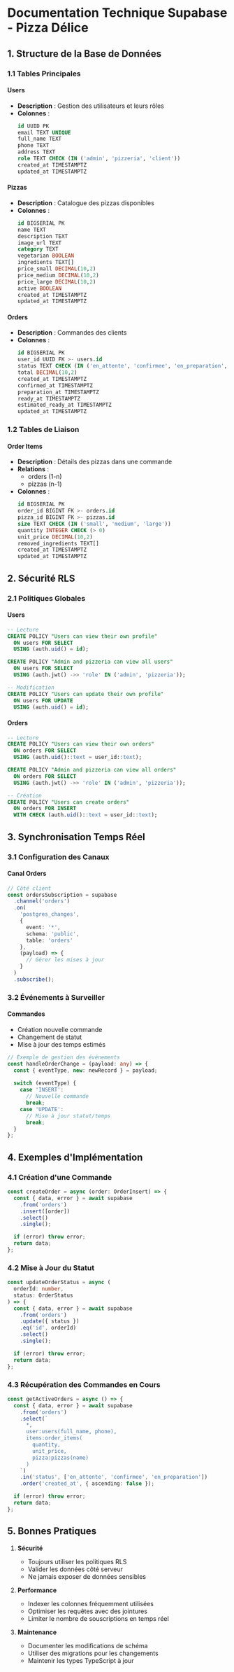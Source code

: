 # Documentation Technique Supabase - Pizza Délice

## 1. Structure de la Base de Données

### 1.1 Tables Principales

#### Users
- **Description** : Gestion des utilisateurs et leurs rôles
- **Colonnes** :
  ```sql
  id UUID PK
  email TEXT UNIQUE
  full_name TEXT
  phone TEXT
  address TEXT
  role TEXT CHECK (IN ('admin', 'pizzeria', 'client'))
  created_at TIMESTAMPTZ
  updated_at TIMESTAMPTZ
  ```

#### Pizzas
- **Description** : Catalogue des pizzas disponibles
- **Colonnes** :
  ```sql
  id BIGSERIAL PK
  name TEXT
  description TEXT
  image_url TEXT
  category TEXT
  vegetarian BOOLEAN
  ingredients TEXT[]
  price_small DECIMAL(10,2)
  price_medium DECIMAL(10,2)
  price_large DECIMAL(10,2)
  active BOOLEAN
  created_at TIMESTAMPTZ
  updated_at TIMESTAMPTZ
  ```

#### Orders
- **Description** : Commandes des clients
- **Colonnes** :
  ```sql
  id BIGSERIAL PK
  user_id UUID FK >- users.id
  status TEXT CHECK (IN ('en_attente', 'confirmee', 'en_preparation', 'prete', 'recuperee'))
  total DECIMAL(10,2)
  created_at TIMESTAMPTZ
  confirmed_at TIMESTAMPTZ
  preparation_at TIMESTAMPTZ
  ready_at TIMESTAMPTZ
  estimated_ready_at TIMESTAMPTZ
  updated_at TIMESTAMPTZ
  ```

### 1.2 Tables de Liaison

#### Order Items
- **Description** : Détails des pizzas dans une commande
- **Relations** : 
  - orders (1-n)
  - pizzas (n-1)
- **Colonnes** :
  ```sql
  id BIGSERIAL PK
  order_id BIGINT FK >- orders.id
  pizza_id BIGINT FK >- pizzas.id
  size TEXT CHECK (IN ('small', 'medium', 'large'))
  quantity INTEGER CHECK (> 0)
  unit_price DECIMAL(10,2)
  removed_ingredients TEXT[]
  created_at TIMESTAMPTZ
  updated_at TIMESTAMPTZ
  ```

## 2. Sécurité RLS

### 2.1 Politiques Globales

#### Users
```sql
-- Lecture
CREATE POLICY "Users can view their own profile"
  ON users FOR SELECT
  USING (auth.uid() = id);

CREATE POLICY "Admin and pizzeria can view all users"
  ON users FOR SELECT
  USING (auth.jwt() ->> 'role' IN ('admin', 'pizzeria'));

-- Modification
CREATE POLICY "Users can update their own profile"
  ON users FOR UPDATE
  USING (auth.uid() = id);
```

#### Orders
```sql
-- Lecture
CREATE POLICY "Users can view their own orders"
  ON orders FOR SELECT
  USING (auth.uid()::text = user_id::text);

CREATE POLICY "Admin and pizzeria can view all orders"
  ON orders FOR SELECT
  USING (auth.jwt() ->> 'role' IN ('admin', 'pizzeria'));

-- Création
CREATE POLICY "Users can create orders"
  ON orders FOR INSERT
  WITH CHECK (auth.uid()::text = user_id::text);
```

## 3. Synchronisation Temps Réel

### 3.1 Configuration des Canaux

#### Canal Orders
```typescript
// Côté client
const ordersSubscription = supabase
  .channel('orders')
  .on(
    'postgres_changes',
    {
      event: '*',
      schema: 'public',
      table: 'orders'
    },
    (payload) => {
      // Gérer les mises à jour
    }
  )
  .subscribe();
```

### 3.2 Événements à Surveiller

#### Commandes
- Création nouvelle commande
- Changement de statut
- Mise à jour des temps estimés

```typescript
// Exemple de gestion des événements
const handleOrderChange = (payload: any) => {
  const { eventType, new: newRecord } = payload;
  
  switch (eventType) {
    case 'INSERT':
      // Nouvelle commande
      break;
    case 'UPDATE':
      // Mise à jour statut/temps
      break;
  }
};
```

## 4. Exemples d'Implémentation

### 4.1 Création d'une Commande

```typescript
const createOrder = async (order: OrderInsert) => {
  const { data, error } = await supabase
    .from('orders')
    .insert([order])
    .select()
    .single();

  if (error) throw error;
  return data;
};
```

### 4.2 Mise à Jour du Statut

```typescript
const updateOrderStatus = async (
  orderId: number,
  status: OrderStatus
) => {
  const { data, error } = await supabase
    .from('orders')
    .update({ status })
    .eq('id', orderId)
    .select()
    .single();

  if (error) throw error;
  return data;
};
```

### 4.3 Récupération des Commandes en Cours

```typescript
const getActiveOrders = async () => {
  const { data, error } = await supabase
    .from('orders')
    .select(`
      *,
      user:users(full_name, phone),
      items:order_items(
        quantity,
        unit_price,
        pizza:pizzas(name)
      )
    `)
    .in('status', ['en_attente', 'confirmee', 'en_preparation'])
    .order('created_at', { ascending: false });

  if (error) throw error;
  return data;
};
```

## 5. Bonnes Pratiques

1. **Sécurité**
   - Toujours utiliser les politiques RLS
   - Valider les données côté serveur
   - Ne jamais exposer de données sensibles

2. **Performance**
   - Indexer les colonnes fréquemment utilisées
   - Optimiser les requêtes avec des jointures
   - Limiter le nombre de souscriptions en temps réel

3. **Maintenance**
   - Documenter les modifications de schéma
   - Utiliser des migrations pour les changements
   - Maintenir les types TypeScript à jour